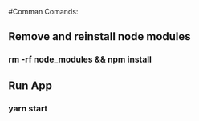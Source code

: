 #Comman Comands:

##  Remove and reinstall node modules
### rm -rf node_modules && npm install

## Run App
### yarn start
